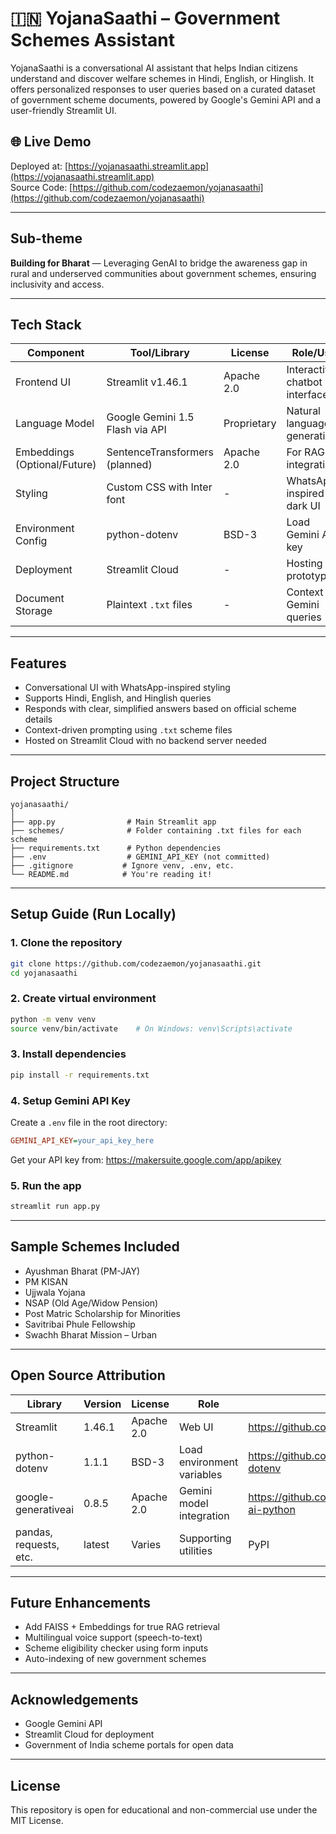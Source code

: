 # 🇮🇳 YojanaSaathi – Government Schemes Assistant

YojanaSaathi is a conversational AI assistant that helps Indian citizens understand and discover welfare schemes in Hindi, English, or Hinglish. It offers personalized responses to user queries based on a curated dataset of government scheme documents, powered by Google's Gemini API and a user-friendly Streamlit UI.

## 🌐 Live Demo
Deployed at: [https://yojanasaathi.streamlit.app](https://yojanasaathi.streamlit.app)  
Source Code: [https://github.com/codezaemon/yojanasaathi](https://github.com/codezaemon/yojanasaathi)

---

## Sub-theme
**Building for Bharat** — Leveraging GenAI to bridge the awareness gap in rural and underserved communities about government schemes, ensuring inclusivity and access.

---

## Tech Stack

| Component             | Tool/Library                        | License  | Role/Use |
|----------------------|--------------------------------------|----------|----------|
| Frontend UI          | Streamlit v1.46.1                   | Apache 2.0 | Interactive chatbot interface |
| Language Model       | Google Gemini 1.5 Flash via API     | Proprietary | Natural language generation |
| Embeddings (Optional/Future) | SentenceTransformers (planned) | Apache 2.0 | For RAG integration |
| Styling              | Custom CSS with Inter font          | -        | WhatsApp-inspired dark UI |
| Environment Config   | python-dotenv                       | BSD-3     | Load Gemini API key |
| Deployment           | Streamlit Cloud                     | -         | Hosting the prototype |
| Document Storage     | Plaintext `.txt` files              | -         | Context for Gemini queries |

---

## Features

- Conversational UI with WhatsApp-inspired styling
- Supports Hindi, English, and Hinglish queries
- Responds with clear, simplified answers based on official scheme details
- Context-driven prompting using `.txt` scheme files
- Hosted on Streamlit Cloud with no backend server needed

---

## Project Structure

```
yojanasaathi/
│
├── app.py                # Main Streamlit app
├── schemes/              # Folder containing .txt files for each scheme
├── requirements.txt      # Python dependencies
├── .env                  # GEMINI_API_KEY (not committed)
├── .gitignore           # Ignore venv, .env, etc.
└── README.md            # You're reading it!
```

---

## Setup Guide (Run Locally)

### 1. Clone the repository

```bash
git clone https://github.com/codezaemon/yojanasaathi.git
cd yojanasaathi
```

### 2. Create virtual environment

```bash
python -m venv venv
source venv/bin/activate    # On Windows: venv\Scripts\activate
```

### 3. Install dependencies

```bash
pip install -r requirements.txt
```

### 4. Setup Gemini API Key

Create a `.env` file in the root directory:

```ini
GEMINI_API_KEY=your_api_key_here
```

Get your API key from: https://makersuite.google.com/app/apikey

### 5. Run the app

```bash
streamlit run app.py
```

---

## Sample Schemes Included

- Ayushman Bharat (PM-JAY)
- PM KISAN
- Ujjwala Yojana
- NSAP (Old Age/Widow Pension)
- Post Matric Scholarship for Minorities
- Savitribai Phule Fellowship
- Swachh Bharat Mission – Urban

---

## Open Source Attribution

| Library | Version | License | Role | Link |
|---------|---------|---------|------|------|
| Streamlit | 1.46.1 | Apache 2.0 | Web UI | https://github.com/streamlit/streamlit |
| python-dotenv | 1.1.1 | BSD-3 | Load environment variables | https://github.com/theskumar/python-dotenv |
| google-generativeai | 0.8.5 | Apache 2.0 | Gemini model integration | https://github.com/google/generative-ai-python |
| pandas, requests, etc. | latest | Varies | Supporting utilities | PyPI |

---

## Future Enhancements

- Add FAISS + Embeddings for true RAG retrieval
- Multilingual voice support (speech-to-text)
- Scheme eligibility checker using form inputs
- Auto-indexing of new government schemes

---

## Acknowledgements

- Google Gemini API
- Streamlit Cloud for deployment
- Government of India scheme portals for open data

---

## License

This repository is open for educational and non-commercial use under the MIT License.

